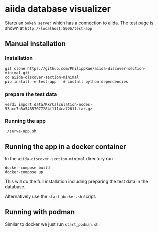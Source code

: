
# aiida database visualizer

Starts an `bokeh server` which has a connection to aiida.
The test page is shown at `http://localhost:5006/test-app`

## Manual installation

### Installation

```
git clone https://github.com/PhilippRue/aiida-discover-section-minimal.git
cd aiida-discover-section-minimal
pip install -e test-app   # install python dependencies
```

### prepare the test data

```
verdi import data/KkrCalculation-nodes-53acc7b8a54857077284f1114ca72811.tar.gz
```

### Running the app

```
./serve-app.sh
```


## Running the app in a docker container

In the `aiida-discover-section-minimal` directory run
```
docker-compose build
docker-compose up
```

This will do the full installation including preparing the test data in the database.

Alternatively use the `start_docker.sh` script.

## Running with podman

Similar to docker we just run `start_podman.sh`.

